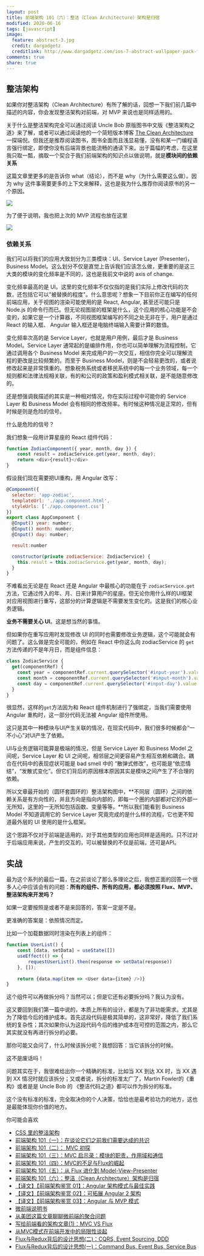 ```yaml
---
layout: post
title: 前端架构 101（六）：整洁（Clean Architecture）架构是归宿
modified: 2020-06-16
tags: [javascript]
image:
  feature: abstract-3.jpg
  credit: dargadgetz
  creditlink: http://www.dargadgetz.com/ios-7-abstract-wallpaper-pack-for-iphone-5-and-ipod-touch-retina/
comments: true
share: true
---
```


## 整洁架构

如果你对整洁架构（Clean Architecture）有所了解的话，回想一下我们前几篇中描述的内容，你会发现整洁架构对前端，对 MVP 来说也是同样适用的。

关于什么是整洁架构完全可以通过阅读 Uncle Bob 原版图书中文版《整洁架构之道》来了解，或者可以通过阅读他的一个简短版本博客 [The Clean Architecture](https://blog.cleancoder.com/uncle-bob/2012/08/13/the-clean-architecture.html)  一探端倪。但我还是推荐阅读图书，图书全面而且浅显易懂，没有和某一门编程语言强行绑定，即使你没有后端背景也能流畅的通读下来。出于篇幅的考虑，在这里我只取一瓢，摘取一个契合于我们前端架构的知识点以做说明，就是**模块间的依赖关系**

这篇文章里更多的是告诉你 what（结论），而不是 why（为什么需要这么做）。因为 why 这件事需要更多的上下文来解释，这也是我为什么推荐你阅读原书的另一个原因。



![](../images/fe_arch_006_clean_architecture/clean_architecture.jpg)

为了便于说明，我也把上次的 MVP 流程也放在这里

![](../images/fe_arch_006_clean_architecture/mvp.png)

### 依赖关系

我们可以将我们的应用大致划分为三类模块：UI、Service Layer (Presenter)，Business Model。这么划分不仅是直觉上告诉我们应该怎么做，更重要的是这三大类的模块的变化频率是不同的，这也是我前文中说的 axis of change.

变化频率最高的是 UI。这里的变化频率不仅仅指的是我们实际上修改代码的次数，还包括它可以”被替换的程度"。什么意思呢？想象一下目前你正在编写的任何前端应用，关于视图的渲染可能使用的是 React, Angular, 甚至还可能只是 Node.js 的命令行而已。但无论视图层的框架是什么，这个应用的核心功能是不会变的，如果它是一个计算器，不同视图框架编写的不同之处无非在于，用户是通过 React 的输入框、 Angular 输入框还是电脑终端输入需要计算的数值。

变化频率次高的是 Service Layer，也就是用户用例，最后才是 Business Model。Service Layer 通常起的是编排作用，你也可以简单理解为流程控制，它通过调用各个 Business Model 来完成用户的一次交互，相信你完全可以理解流程的更改是比较频繁的。而至于 Business Model，则是不会轻易更改的，或者说修改起来是非常慎重的。想象税务系统或者移民系统中的每一个业务领域，每一个规则都和法律法规相关联，有的和公司的政策和盈利模式相关联，是不能随意修改的。

还是想强调我描述的其实是一种相对情况，你在实际过程中可能你的 Service Layer 和 Business Model 会有相同的修改频率。有时候这种情况是正常的，但有时候是则是危险的信号。

什么是危险的信号？

我们想象一段用计算星座的 React 组件代码：

```javascript
function ZodiacComponent({ year, month, day }) {
	const result = zodiacService.get(year, month, day);
	return <div>{result}</div>
}
```

假设我们现在需要把UI重构，用 Angular 改写：

```javascript
@Component({
  selector: 'app-zodiac',
  templateUrl: './app.component.html',
  styleUrls: ['./app.component.css']
})
export class AppComponent {
  @Input() year: number;
  @Input() month: number;
  @Input() day: number;

  result:number

  constructor(private zodiacService: ZodiacService) {
  	this.result = this.zodiacService.get(year, month, day);
  }
}
```

不难看出无论是在 React 还是 Angular 中最核心的功能在于 `zodiacService.get`方法，它通过传入的年、月、日来计算用户的星座。但无论你用什么样的UI框架对应用视图进行重写，这部分的计算逻辑是不需要发生变化的。这是我们的核心业务逻辑。

**业务不需要关心 UI**。这是想当然的事情。

但如果你在重写应用时发现修改 UI 的同时也需要修改业务逻辑，这个可能就会有问题了。这么做是完全可能的，例如在 React 中你这么向 zodiacService 的 `get`方法传递的不是年月日，而是组件信息：

```javascript
class ZodiacService {
  get(componentRef) {
    const year = componentRef.current.querySelector('#input-year').value;
    const month = componentRef.current.querySelector('#input-month').value;
    const day = componentRef.current.querySelector('#input-day').value;
  }
}
```

很显然，这样的`get`方法因为和 React 组件机制进行了强绑定，当我们需要使用 Angular 重构时，这一部分代码无法被 Angular 组件所使用。

这只是其中一种模块与UI产生关联的情况，在现实代码中，我们很多时候都会“一不小心”对UI产生了依赖。

UI与业务逻辑可能算是极端的情况，但是 Service Layer 和 Business Model 之间呢，Service Layer 和 UI 之间呢，相邻层之间更容易产生相互依赖和耦合。耦合在代码中的表现症状可能是 bad smell 中的 “散弹式修改”，也可能是“依恋情结”，“发散式变化”。但它们背后的原因根本原因其实是模块之间产生了不合理的依赖。

所以文章最开始的（圆环套圆环的）整洁架构图中，**不同层（圆环）之间的依赖关系是有方向性的，并且方向是指向内部的，即每一个圈的内部都对它的外部一无所知，这里的一无所知包括函数、变量等等。**所以我们能看到 Business Model 不知道调用它的 Service Layer 究竟完成的是什么样的流程，它也更不知道最外层的 UI 使用的是什么框架。

这个思路不仅对于前端是适用的，对于其他类型的应用也同样是适用的。只不过对于后端应用来说，产生的交互的，可以被替换的不仅是前端，还可是API。

## 实战

最为这个系列的最后一篇，在之前谈论了那么多理论之后，我想正面的回答一个很多人心中应该会有的问题：**所有的组件、所有的应用，都必须按照 Flux、MVP、整洁架构来开发吗？**

如果一定要按照是或者不是来回答的，答案一定是不是。

更准确的答案是：依照情况而定。

比如一个加载数据同时渲染在列表上的组件：

```javascript
function UserList() {
    const [data, setData] = useState([])
    useEffect(() => {
        requestUserList().then(response => setData(response))
    }, []);
    
    return {data.map(item => <User data={item} />)}
}
```

这个组件可以再做拆分吗？当然可以；但是它还有必要拆分吗？我认为没有。

这又要回到我们第一篇中说的，本质上所有的设计，都是为了非功能需求。尤其是为了降低今后的维护成本。首先这段代码是极其简单的，这非常好，降低了我们系统的复杂性；其次如果你认为这段代码今后的维护成本在可控的范围之内，那么它其实就没有再进行拆分的必要。

那你可能又会问了，什么时候该拆分呢？我想回答：当它该拆分的时候。

这不是废话吗！

问题其实在于，我很难给出你一个精确的标准，比如当 XX 到达 XX 时，当 XX 遇到 XX 情况时就应该拆分；又或者说，拆分的标准太广了，Martin Fowler的《重构》或者是是 Uncle Bob 的 《整洁代码之道》都可以作为拆分的标准。

这个没有标准的标准，完全取决你的个人决策，恰恰也是最考验功力的地方，这也是最能体现你价值的地方。


你可能会喜欢

- [CSS 里的整洁架构](https://www.v2think.com/css-clean-arch)
- [前端架构 101（一）：在谈论它们之前我们需要达成的共识](https://www.v2think.com/fe-arch-001-principles)
- [前端架构 101（二）： MVC 初探](https://www.v2think.com/fe-arch-002-mvc-solved)
- [前端架构 101（三）：MVC 启示录：模块的职责，作用域和通信](https://www.v2think.com/fe-arch-003-architecture-principles)
- [前端架构 101（四）：MVC的不足与Flux的崛起](https://www.v2think.com/fe-arch-004-flux-rise)
- [前端架构 101（五）：从 Flux 进化到 Model-View-Presenter](https://www.v2think.com/fe_arch_005_mvp)
- [前端架构 101（六）：整洁（Clean Architecture）架构是归宿](https://www.v2think.com/fe_arch_006_clean_architecture)
- [【译文】【前端架构鉴赏 01】：Angular 架构模式与最佳实践](https://www.v2think.com/arch-enjoy_angular-architecture-best-practices-zh-cn)
- [【译文】【前端架构鉴赏 02】：可拓展 Angular 2 架构](https://www.v2think.com/arch_enjoy_a-scalable-angular2-architecture-zh-cn)
- [【译文】【前端架构鉴赏 03】：Angular 与 MVP 模式](https://www.v2think.com/arch_enjoy_model-view-presenter-with-angular)
- [微前端说明书](https://www.v2think.com/micro-front-end-specification)
- [从美团这篇文章聊聊微前端的聚合问题](https://www.v2think.com/micro-front-end-aggregation)
- [写给前端看的架构文章(1)：MVC VS Flux](https://www.v2think.com/mvc-vs-flux)
- [从MVC模式在前端开发中的局限性谈起](https://www.v2think.com/starting-from-limitations-of-mvc-in-front-end-development)
- [Flux与Redux背后的设计思想(二)：CQRS, Event Sourcing, DDD](https://www.v2think.com/design-philosophy-behind-flux-and-redux-CQRS-ES-DDD)
- [Flux与Redux背后的设计思想(一)：Command Bus, Event Bus, Service Bus](https://www.v2think.com/design-philosophy-behind-flux-and-redux-CB-EB-ESB)



